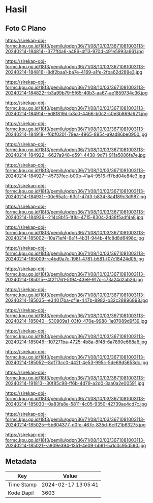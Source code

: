 # Hasil

## Foto C Plano

https://sirekap-obj-formc.kpu.go.id/18f3/pemilu/pdpr/36/71/08/10/03/3671081003113-20240214-184814--377ff4a6-a486-4f13-970d-491e5993a661.jpg

https://sirekap-obj-formc.kpu.go.id/18f3/pemilu/pdpr/36/71/08/10/03/3671081003113-20240214-184816--8df2baa1-ba7e-4169-a1fe-2fba62d289e3.jpg

https://sirekap-obj-formc.kpu.go.id/18f3/pemilu/pdpr/36/71/08/10/03/3671081003113-20240214-184822--b3a99b79-5f65-40b3-aa67-ae1859734c36.jpg

https://sirekap-obj-formc.kpu.go.id/18f3/pemilu/pdpr/36/71/08/10/03/3671081003113-20240214-184914--ed8f819d-b3c0-4466-b0c2-c0e3b869a621.jpg

https://sirekap-obj-formc.kpu.go.id/18f3/pemilu/pdpr/36/71/08/10/03/3671081003113-20240214-184918--f6bf0201-79ea-4965-8954-a9ad86be0900.jpg

https://sirekap-obj-formc.kpu.go.id/18f3/pemilu/pdpr/36/71/08/10/03/3671081003113-20240214-184922--6627a948-d591-4438-9d71-911a5086fa7e.jpg

https://sirekap-obj-formc.kpu.go.id/18f3/pemilu/pdpr/36/71/08/10/03/3671081003113-20240214-184927--45737fec-b00b-41a4-9516-ff7bd04e84e3.jpg

https://sirekap-obj-formc.kpu.go.id/18f3/pemilu/pdpr/36/71/08/10/03/3671081003113-20240214-184931--00e95a1c-63c1-47d3-b834-8a4189c3d987.jpg

https://sirekap-obj-formc.kpu.go.id/18f3/pemilu/pdpr/36/71/08/10/03/3671081003113-20240214-184936--214c8b15-1f8a-4715-8304-2d38f5adf4a8.jpg

https://sirekap-obj-formc.kpu.go.id/18f3/pemilu/pdpr/36/71/08/10/03/3671081003113-20240214-185002--10a71ef4-6e1f-4b31-944b-4fc8d8d6498c.jpg

https://sirekap-obj-formc.kpu.go.id/18f3/pemilu/pdpr/36/71/08/10/03/3671081003113-20240214-185009--c4bd9a7c-198f-4781-b581-f07c18424d05.jpg

https://sirekap-obj-formc.kpu.go.id/18f3/pemilu/pdpr/36/71/08/10/03/3671081003113-20240214-185015--4f2f1761-5f94-43e9-917c-c73a24d2ab26.jpg

https://sirekap-obj-formc.kpu.go.id/18f3/pemilu/pdpr/36/71/08/10/03/3671081003113-20240214-185035--e34017ba-cf1e-447b-8982-b32c28896898.jpg

https://sirekap-obj-formc.kpu.go.id/18f3/pemilu/pdpr/36/71/08/10/03/3671081003113-20240214-185040--530909a1-03f0-470e-9988-1e07089d9f39.jpg

https://sirekap-obj-formc.kpu.go.id/18f3/pemilu/pdpr/36/71/08/10/03/3671081003113-20240214-185046--107271ba-4725-4b8a-8f48-6a7890e668a6.jpg

https://sirekap-obj-formc.kpu.go.id/18f3/pemilu/pdpr/36/71/08/10/03/3671081003113-20240214-185052--8df73cc0-442f-4e53-995c-5de69d5653dc.jpg

https://sirekap-obj-formc.kpu.go.id/18f3/pemilu/pdpr/36/71/08/10/03/3671081003113-20240214-191813--30f85c98-ff6b-4d79-a2d0-3aa0a2e00591.jpg

https://sirekap-obj-formc.kpu.go.id/18f3/pemilu/pdpr/36/71/08/10/03/3671081003113-20240214-185030--0a83fa8e-5811-4c05-9350-42739ae4cd7c.jpg

https://sirekap-obj-formc.kpu.go.id/18f3/pemilu/pdpr/36/71/08/10/03/3671081003113-20240214-185025--5b604377-d0fe-467e-835d-6cff21b63275.jpg

https://sirekap-obj-formc.kpu.go.id/18f3/pemilu/pdpr/36/71/08/10/03/3671081003113-20240214-185021--a809e394-1351-4e09-bb91-5a1c0c95d590.jpg


## Metadata

| Key        | Value               |
| ---------- | ------------------- |
| Time Stamp | 2024-02-17 13:05:41 |
| Kode Dapil | 3603                |



